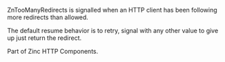 ZnTooManyRedirects is signalled when an HTTP client has been following more redirects than allowed.

The default resume behavior is to retry, signal with any other value to give up just return the redirect.

Part of Zinc HTTP Components. 